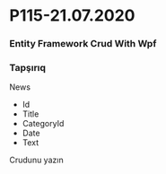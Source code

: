 # P115-21.07.2020

### Entity Framework Crud With Wpf

### Tapşırıq

News
- Id
- Title
- CategoryId
- Date
- Text

Crudunu yazın

